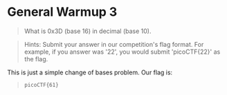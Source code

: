 # General Warmup 3

> What is 0x3D (base 16) in decimal (base 10).

> Hints:
> Submit your answer in our competition's flag format. For example, if you answer was '22', you would submit 'picoCTF{22}' as the flag.

This is just a simple change of bases problem. Our flag is:

> `picoCTF{61}`
